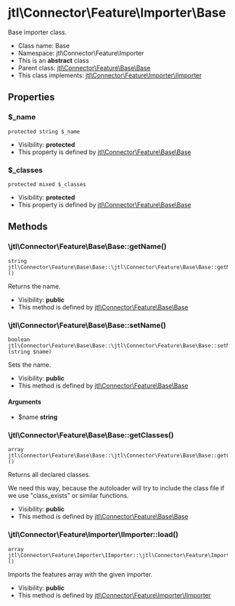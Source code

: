 jtl\Connector\Feature\Importer\Base
===============

Base importer class.




* Class name: Base
* Namespace: jtl\Connector\Feature\Importer
* This is an **abstract** class
* Parent class: [jtl\Connector\Feature\Base\Base](jtl-Connector-Feature-Base-Base.md)
* This class implements: [jtl\Connector\Feature\Importer\IImporter](jtl-Connector-Feature-Importer-IImporter.md)




Properties
----------


### $_name

```
protected string $_name
```





* Visibility: **protected**
* This property is defined by [jtl\Connector\Feature\Base\Base](jtl-Connector-Feature-Base-Base.md)


### $_classes

```
protected mixed $_classes
```





* Visibility: **protected**
* This property is defined by [jtl\Connector\Feature\Base\Base](jtl-Connector-Feature-Base-Base.md)


Methods
-------


### \jtl\Connector\Feature\Base\Base::getName()

```
string jtl\Connector\Feature\Base\Base::\jtl\Connector\Feature\Base\Base::getName()()
```

Returns the name.



* Visibility: **public**
* This method is defined by [jtl\Connector\Feature\Base\Base](jtl-Connector-Feature-Base-Base.md)



### \jtl\Connector\Feature\Base\Base::setName()

```
boolean jtl\Connector\Feature\Base\Base::\jtl\Connector\Feature\Base\Base::setName()(string $name)
```

Sets the name.



* Visibility: **public**
* This method is defined by [jtl\Connector\Feature\Base\Base](jtl-Connector-Feature-Base-Base.md)

#### Arguments

* $name **string**



### \jtl\Connector\Feature\Base\Base::getClasses()

```
array jtl\Connector\Feature\Base\Base::\jtl\Connector\Feature\Base\Base::getClasses()()
```

Returns all declared classes.

We need this way, because the autoloader will try to include the class
file if we use "class_exists" or similar functions.

* Visibility: **public**
* This method is defined by [jtl\Connector\Feature\Base\Base](jtl-Connector-Feature-Base-Base.md)



### \jtl\Connector\Feature\Importer\IImporter::load()

```
array jtl\Connector\Feature\Importer\IImporter::\jtl\Connector\Feature\Importer\IImporter::load()()
```

Imports the features array with the given importer.



* Visibility: **public**
* This method is defined by [jtl\Connector\Feature\Importer\IImporter](jtl-Connector-Feature-Importer-IImporter.md)


